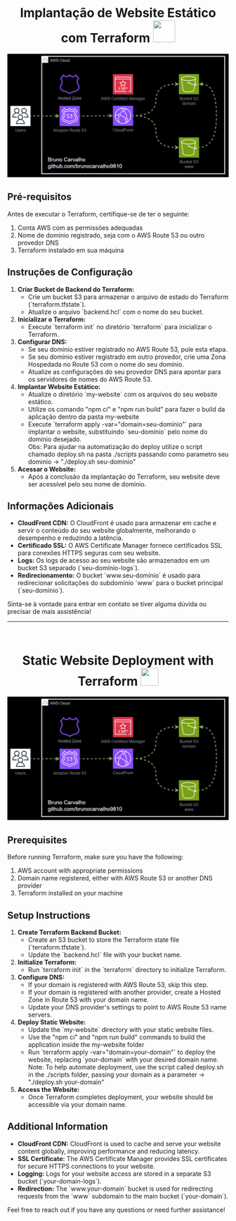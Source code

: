 <h1 align="center">Implantação de Website Estático com Terraform <img src="https://raw.githubusercontent.com/brunocarvalho9810/commands-terraform/master/pt-br.png" style="height:50px; width:50px" /></h1>

![Diagrama Animado](static-website-diagram.gif)

<h2>Pré-requisitos</h2>

<p>Antes de executar o Terraform, certifique-se de ter o seguinte:</p>

<ol>
  <li>Conta AWS com as permissões adequadas</li>
  <li>Nome de domínio registrado, seja com o AWS Route 53 ou outro provedor DNS</li>
  <li>Terraform instalado em sua máquina</li>
</ol>

<h2>Instruções de Configuração</h2>

<ol>
  <li><strong>Criar Bucket de Backend do Terraform:</strong>
    <ul>
      <li>Crie um bucket S3 para armazenar o arquivo de estado do Terraform (`terraform.tfstate`).</li>
      <li>Atualize o arquivo `backend.hcl` com o nome do seu bucket.</li>
    </ul>
  </li>
  <li><strong>Inicializar o Terraform:</strong>
    <ul>
      <li>Execute `terraform init` no diretório `terraform` para inicializar o Terraform.</li>
    </ul>
  </li>
  <li><strong>Configurar DNS:</strong>
    <ul>
      <li>Se seu domínio estiver registrado no AWS Route 53, pule esta etapa.</li>
      <li>Se seu domínio estiver registrado em outro provedor, crie uma Zona Hospedada no Route 53 com o nome do seu domínio.</li>
      <li>Atualize as configurações do seu provedor DNS para apontar para os servidores de nomes do AWS Route 53.</li>
    </ul>
  </li>
  <li><strong>Implantar Website Estático:</strong>
    <ul>
      <li>Atualize o diretório `my-website` com os arquivos do seu website estático.</li>
      <li> Utilize os comando "npm ci" e "npm run build" para fazer o build da aplicação dentro da pasta my-website</li>
      <li>Execute `terraform apply -var="domain=seu-domínio"` para implantar o website, substituindo `seu-domínio` pelo nome do domínio desejado.</li>
      Obs: Para ajudar na automatização do deploy utilize o script chamado deploy.sh na pasta ./scripts passando como parametro seu dominio -> "./deploy.sh seu-dominio"
    </ul>
  </li>
  <li><strong>Acessar o Website:</strong>
    <ul>
      <li>Após a conclusão da implantação do Terraform, seu website deve ser acessível pelo seu nome de domínio.</li>
    </ul>
  </li>
</ol>

<h2>Informações Adicionais</h2>

<ul>
  <li><strong>CloudFront CDN:</strong> O CloudFront é usado para armazenar em cache e servir o conteúdo do seu website globalmente, melhorando o desempenho e reduzindo a latência.</li>
  <li><strong>Certificado SSL:</strong> O AWS Certificate Manager fornece certificados SSL para conexões HTTPS seguras com seu website.</li>
  <li><strong>Logs:</strong> Os logs de acesso ao seu website são armazenados em um bucket S3 separado (`seu-domínio-logs`).</li>
  <li><strong>Redirecionamento:</strong> O bucket `www.seu-domínio` é usado para redirecionar solicitações do subdomínio `www` para o bucket principal (`seu-domínio`).</li>
</ul>

<p>Sinta-se à vontade para entrar em contato se tiver alguma dúvida ou precisar de mais assistência!</p>

---
<br>

<h1 align="center">Static Website Deployment with Terraform <img src="https://raw.githubusercontent.com/brunocarvalho9810/commands-terraform/master/en.png" style="height:40px; width:40px" /></h1>

![Diagrama Animado](static-website-diagram.gif)

<h2>Prerequisites</h2>

<p>Before running Terraform, make sure you have the following:</p>

<ol>
  <li>AWS account with appropriate permissions</li>
  <li>Domain name registered, either with AWS Route 53 or another DNS provider</li>
  <li>Terraform installed on your machine</li>
</ol>

<h2>Setup Instructions</h2>

<ol>
  <li><strong>Create Terraform Backend Bucket:</strong>
    <ul>
      <li>Create an S3 bucket to store the Terraform state file (`terraform.tfstate`).</li>
      <li>Update the `backend.hcl` file with your bucket name.</li>
    </ul>
  </li>
  <li><strong>Initialize Terraform:</strong>
    <ul>
      <li>Run `terraform init` in the `terraform` directory to initialize Terraform.</li>
    </ul>
  </li>
  <li><strong>Configure DNS:</strong>
    <ul>
      <li>If your domain is registered with AWS Route 53, skip this step.</li>
      <li>If your domain is registered with another provider, create a Hosted Zone in Route 53 with your domain name.</li>
      <li>Update your DNS provider's settings to point to AWS Route 53 name servers.</li>
    </ul>
  </li>
  <li><strong>Deploy Static Website:</strong>
    <ul>
      <li>Update the `my-website` directory with your static website files.</li>
      <li>Use the "npm ci" and "npm run build" commands to build the application inside the my-website folder</li>
      <li>Run `terraform apply -var="domain=your-domain"` to deploy the website, replacing `your-domain` with your desired domain name.</li>
      Note: To help automate deployment, use the script called deploy.sh in the ./scripts folder, passing your domain as a parameter -> "./deploy.sh your-domain"
    </ul>
  </li>
  <li><strong>Access the Website:</strong>
    <ul>
      <li>Once Terraform completes deployment, your website should be accessible via your domain name.</li>
    </ul>
  </li>
</ol>

<h2>Additional Information</h2>

<ul>
  <li><strong>CloudFront CDN:</strong> CloudFront is used to cache and serve your website content globally, improving performance and reducing latency.</li>
  <li><strong>SSL Certificate:</strong> The AWS Certificate Manager provides SSL certificates for secure HTTPS connections to your website.</li>
  <li><strong>Logging:</strong> Logs for your website access are stored in a separate S3 bucket (`your-domain-logs`).</li>
  <li><strong>Redirection:</strong> The `www.your-domain` bucket is used for redirecting requests from the `www` subdomain to the main bucket (`your-domain`).</li>
</ul>

<p>Feel free to reach out if you have any questions or need further assistance!</p>
